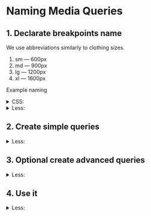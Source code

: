 # Naming Media Queries



##  1. Declarate breakpoints name
We use abbreviations similarly to clothing sizes.
1. sm — 600px
1. md — 900px
1. lg — 1200px
1. xl — 1600px

Example naming
<details><summary>CSS:</summary>
  
```css
--screen-sm         : 600px;
--screen-md         : 900px;
--screen-lg         : 1200px;
--screen-xl         : 1600px;
```

</details>

<details><summary>Less:</summary>
  
```less
@screen-sm         : 600px;
@screen-md         : 900px;
@screen-lg         : 1200px;
@screen-xl         : 1600px;
```

</details>


## 2. Create simple queries

<details><summary>Less:</summary>
  
```less
@sm         : ~"(min-width: @{screen-sm})";
@md         : ~"(min-width: @{screen-md})";
@lg         : ~"(min-width: @{screen-lg})";
```

</details>

## 3. Optional create advanced queries

<details><summary>Less:</summary>
  
```less
@sm-down         : ~"(max-width: @{screen-sm})";
@md-down         : ~"(max-width: @{screen-md})";
@lg-down         : ~"(max-width: @{screen-lg})";

@sm-only         : ~"(min-width: @{screen-sm}) and (max-width: @{screen-md})";
@md-only         : ~"(min-width: @{screen-md}) and (max-width: @{screen-lg})";
@lg-only         : ~"(min-width: @{screen-lg}) and (max-width: @{screen-xl})";

@sm-l            : ~"(min-width: @{screen-sm}) and (orientation: landscape)";
@md-l            : ~"(min-width: @{screen-md}) and (orientation: landscape)";
@lg-l            : ~"(min-width: @{screen-lg}) and (orientation: landscape)";

@sm-p            : ~"(min-width: @{screen-sm}) and (orientation: portrait)";
@md-p            : ~"(min-width: @{screen-md}) and (orientation: portrait)";
@lg-p            : ~"(min-width: @{screen-lg}) and (orientation: portrait)";
```

</details>

## 4. Use it

<details><summary>Less:</summary>
  
```less
.example {
  font-size: 13px;
  
  @media @sm {
    font-size: 16px;
  }
  
  @media @md-l {
    font-size: 18px;
  }
}
```

</details>
